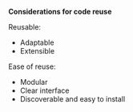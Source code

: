 **Considerations for code reuse**

Reusable:

- Adaptable
- Extensible

Ease of reuse:

- Modular
- Clear interface
- Discoverable and easy to install
